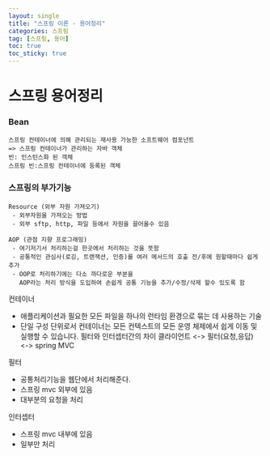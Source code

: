 ```yaml
---
layout: single
title: "스프링 이론 - 용어정리"
categories: 스프링
tag: [스프링, 용어]
toc: true
toc_sticky: true 
---
```

# 스프링 용어정리

### Bean
```
스프링 컨테이너에 의해 관리되는 재사용 가능한 소프트웨어 컴포넌트
=> 스프링 컨테이너가 관리하는 자바 객체
빈: 인스턴스화 된 객체
스프링 빈:스프링 컨테이너에 등록된 객체
```

### 스프링의 부가기능
```
Resource (외부 자원 가져오기)
 - 외부자원을 가져오는 방법
 - 외부 sftp, http, 파일 등에서 자원을 끌어올수 있음

AOP (관점 지향 프로그래밍)
 - 여기저기서 처리하는걸 한곳에서 처리하는 것을 뜻함
 - 공통적인 관심사(로깅, 트랜잭션, 인증)를 여러 메서드의 호출 전/후에 원할때마다 쉽게 추가
 - OOP로 처리하기에는 다소 까다로운 부분을
   AOP라는 처리 방식을 도입하여 손쉽게 공통 기능을 추가/수정/삭제 할수 있도록 함
```

컨테이너
 - 애플리케이션과 필요한 모든 파일을 하나의 런타임 환경으로 묶는 데 사용하는 기술
 - 단일 구성 단위로서 컨테이너는 모든 컨텍스트의 모든 운영 체제에서 쉽게 이동 및 실행할 수 있습니다.
필터와 인터셉터간의 차이
클라이언트 <-> 필터(요청,응답) <-> spring MVC

필터
- 공통처리기능을 웹단에서 처리해준다.
- 스프링 mvc 외부에 있음
- 대부분의 요청을 처리

인터셉터
- 스프링 mvc 내부에 있음
- 일부만 처리
